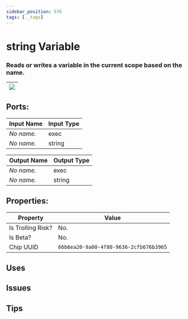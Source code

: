```yaml
---
sidebar_position: 576
tags: [._tags]
---
```


# string Variable


### Reads or writes a variable in the current scope based on the name.

| ![](https://images-ext-2.discordapp.net/external/MPmIaQzlEPmgGWlgi-WxBBXt0Bjv_zWPkg1y1f_sy3s/https/www.recroomcircuits.com/image/circuit/absolute-value?width=206&height=108) |
|-----|

## Ports:

| Input Name | Input Type |
|-----------|-----------|
| *No name.* | exec |
| *No name.* | string |

| Output Name | Output Type |
|-----------|-----------|
| *No name.* | exec |
| *No name.* | string |

## Properties:

| Property  | Value |
|-------------------|-----------|
| Is Trolling Risk? | No. |
| Is Beta? | No. |
| Chip UUID | `66b6ea20-9a00-4f80-9636-2cfb676b3965` |

## Uses

## Issues

## Tips